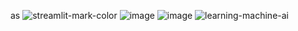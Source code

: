 as
![streamlit-mark-color](https://user-images.githubusercontent.com/46087868/177817795-2e04ba11-dfc1-4f41-9a82-acf9bc4801a4.png)
![image](https://user-images.githubusercontent.com/46087868/177818283-9457cfb3-b272-4a6b-8fd8-95a1f805e431.png)
![image](https://user-images.githubusercontent.com/46087868/177818458-8dd7284a-f1f6-4f9d-8bca-7d9b235aa89e.png)
![learning-machine-ai](https://user-images.githubusercontent.com/46087868/177821476-ad0810f6-e928-433d-8c15-934a97c2311e.svg)
